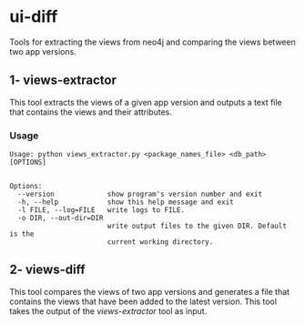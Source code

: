 # ui-diff
Tools for extracting the views from neo4j and comparing the views between two app versions.

## 1- views-extractor
This tool extracts the views of a given app version and outputs a text file that
contains the views and their attributes.

### Usage
```
Usage: python views_extractor.py <package_names_file> <db_path> [OPTIONS]


Options:
  --version             show program's version number and exit
  -h, --help            show this help message and exit
  -l FILE, --log=FILE   write logs to FILE.
  -o DIR, --out-dir=DIR
                        write output files to the given DIR. Default is the
                        current working directory.
```

## 2- views-diff
This tool compares the views of two app versions and generates a file that contains the views that have been added to the latest version. This tool takes the output of the _views-extractor_ tool as input.